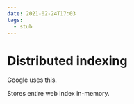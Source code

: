 ```yaml
---
date: 2021-02-24T17:03
tags: 
  - stub
---
```


# Distributed indexing

Google uses this.

Stores entire web index in-memory.
